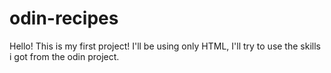 # odin-recipes
Hello! This is my first project! I'll be using only HTML, I'll try to use the skills i got from the odin project.